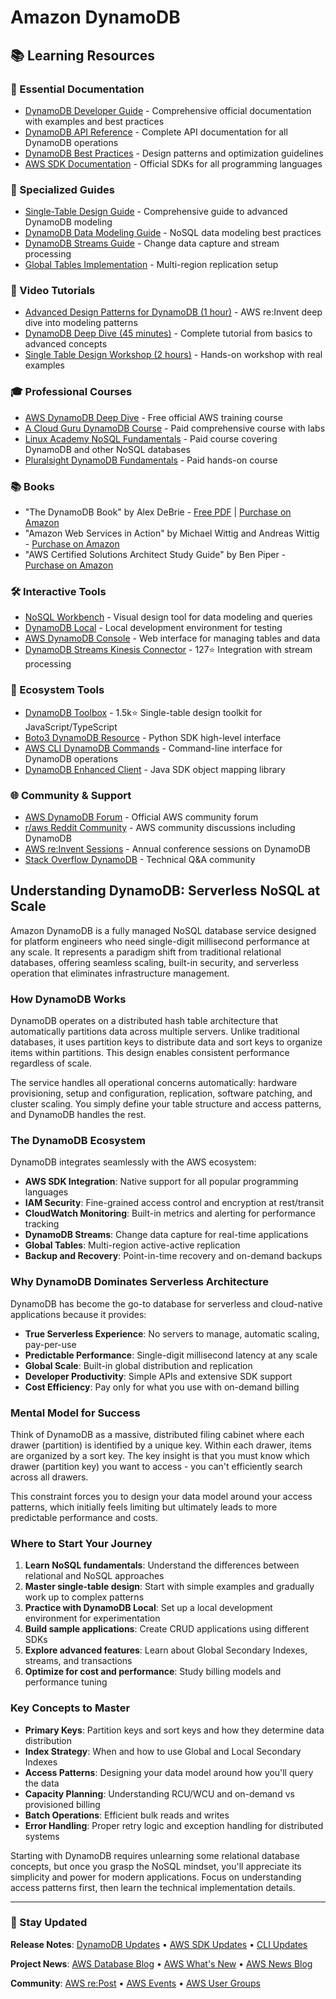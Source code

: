 # Amazon DynamoDB

## 📚 Learning Resources

### 📖 Essential Documentation
- [DynamoDB Developer Guide](https://docs.aws.amazon.com/amazondynamodb/latest/developerguide/) - Comprehensive official documentation with examples and best practices
- [DynamoDB API Reference](https://docs.aws.amazon.com/amazondynamodb/latest/APIReference/) - Complete API documentation for all DynamoDB operations
- [DynamoDB Best Practices](https://docs.aws.amazon.com/amazondynamodb/latest/developerguide/best-practices.html) - Design patterns and optimization guidelines
- [AWS SDK Documentation](https://aws.amazon.com/developer/tools/) - Official SDKs for all programming languages

### 📝 Specialized Guides
- [Single-Table Design Guide](https://www.alexdebrie.com/posts/dynamodb-single-table/) - Comprehensive guide to advanced DynamoDB modeling
- [DynamoDB Data Modeling Guide](https://docs.aws.amazon.com/amazondynamodb/latest/developerguide/bp-modeling-nosql.html) - NoSQL data modeling best practices
- [DynamoDB Streams Guide](https://docs.aws.amazon.com/amazondynamodb/latest/developerguide/Streams.html) - Change data capture and stream processing
- [Global Tables Implementation](https://docs.aws.amazon.com/amazondynamodb/latest/developerguide/GlobalTables.html) - Multi-region replication setup

### 🎥 Video Tutorials
- [Advanced Design Patterns for DynamoDB (1 hour)](https://www.youtube.com/watch?v=HaEPXoXVf2k) - AWS re:Invent deep dive into modeling patterns
- [DynamoDB Deep Dive (45 minutes)](https://www.youtube.com/watch?v=yvBR71D0nAQ) - Complete tutorial from basics to advanced concepts
- [Single Table Design Workshop (2 hours)](https://www.youtube.com/watch?v=Q6-qWdsa8a4) - Hands-on workshop with real examples

### 🎓 Professional Courses
- [AWS DynamoDB Deep Dive](https://www.aws.training/Details/eLearning?id=65583) - Free official AWS training course
- [A Cloud Guru DynamoDB Course](https://acloudguru.com/course/amazon-dynamodb-deep-dive) - Paid comprehensive course with labs
- [Linux Academy NoSQL Fundamentals](https://acloudguru.com/course/nosql-fundamentals) - Paid course covering DynamoDB and other NoSQL databases
- [Pluralsight DynamoDB Fundamentals](https://www.pluralsight.com/courses/aws-dynamodb-building-nosql-database-driven-applications) - Paid hands-on course

### 📚 Books
- "The DynamoDB Book" by Alex DeBrie - [Free PDF](https://www.dynamodbbook.com/) | [Purchase on Amazon](https://www.amazon.com/DynamoDB-Book-Alex-DeBrie/dp/B08HMGGQ8R)
- "Amazon Web Services in Action" by Michael Wittig and Andreas Wittig - [Purchase on Amazon](https://www.amazon.com/Amazon-Web-Services-Action-Wittig/dp/1617295116)
- "AWS Certified Solutions Architect Study Guide" by Ben Piper - [Purchase on Amazon](https://www.amazon.com/Certified-Solutions-Architect-Study-Guide/dp/1119713080)

### 🛠️ Interactive Tools
- [NoSQL Workbench](https://docs.aws.amazon.com/amazondynamodb/latest/developerguide/workbench.html) - Visual design tool for data modeling and queries
- [DynamoDB Local](https://docs.aws.amazon.com/amazondynamodb/latest/developerguide/DynamoDBLocal.html) - Local development environment for testing
- [AWS DynamoDB Console](https://console.aws.amazon.com/dynamodb) - Web interface for managing tables and data
- [DynamoDB Streams Kinesis Connector](https://github.com/awslabs/dynamodb-streams-kinesis-connector) - 127⭐ Integration with stream processing

### 🚀 Ecosystem Tools
- [DynamoDB Toolbox](https://github.com/jeremydaly/dynamodb-toolbox) - 1.5k⭐ Single-table design toolkit for JavaScript/TypeScript
- [Boto3 DynamoDB Resource](https://boto3.amazonaws.com/v1/documentation/api/latest/reference/services/dynamodb.html) - Python SDK high-level interface
- [AWS CLI DynamoDB Commands](https://docs.aws.amazon.com/cli/latest/reference/dynamodb/) - Command-line interface for DynamoDB operations
- [DynamoDB Enhanced Client](https://docs.aws.amazon.com/sdk-for-java/latest/developer-guide/examples-dynamodb-enhanced.html) - Java SDK object mapping library

### 🌐 Community & Support
- [AWS DynamoDB Forum](https://repost.aws/tags/TA4IvCeWI1TE66q4jEj4Z9zg/amazon-dynamodb) - Official AWS community forum
- [r/aws Reddit Community](https://www.reddit.com/r/aws/) - AWS community discussions including DynamoDB
- [AWS re:Invent Sessions](https://www.youtube.com/c/AmazonWebServices) - Annual conference sessions on DynamoDB
- [Stack Overflow DynamoDB](https://stackoverflow.com/questions/tagged/amazon-dynamodb) - Technical Q&A community

## Understanding DynamoDB: Serverless NoSQL at Scale

Amazon DynamoDB is a fully managed NoSQL database service designed for platform engineers who need single-digit millisecond performance at any scale. It represents a paradigm shift from traditional relational databases, offering seamless scaling, built-in security, and serverless operation that eliminates infrastructure management.

### How DynamoDB Works

DynamoDB operates on a distributed hash table architecture that automatically partitions data across multiple servers. Unlike traditional databases, it uses partition keys to distribute data and sort keys to organize items within partitions. This design enables consistent performance regardless of scale.

The service handles all operational concerns automatically: hardware provisioning, setup and configuration, replication, software patching, and cluster scaling. You simply define your table structure and access patterns, and DynamoDB handles the rest.

### The DynamoDB Ecosystem

DynamoDB integrates seamlessly with the AWS ecosystem:

- **AWS SDK Integration**: Native support for all popular programming languages
- **IAM Security**: Fine-grained access control and encryption at rest/transit
- **CloudWatch Monitoring**: Built-in metrics and alerting for performance tracking
- **DynamoDB Streams**: Change data capture for real-time applications
- **Global Tables**: Multi-region active-active replication
- **Backup and Recovery**: Point-in-time recovery and on-demand backups

### Why DynamoDB Dominates Serverless Architecture

DynamoDB has become the go-to database for serverless and cloud-native applications because it provides:

- **True Serverless Experience**: No servers to manage, automatic scaling, pay-per-use
- **Predictable Performance**: Single-digit millisecond latency at any scale
- **Global Scale**: Built-in global distribution and replication
- **Developer Productivity**: Simple APIs and extensive SDK support
- **Cost Efficiency**: Pay only for what you use with on-demand billing

### Mental Model for Success

Think of DynamoDB as a massive, distributed filing cabinet where each drawer (partition) is identified by a unique key. Within each drawer, items are organized by a sort key. The key insight is that you must know which drawer (partition key) you want to access - you can't efficiently search across all drawers.

This constraint forces you to design your data model around your access patterns, which initially feels limiting but ultimately leads to more predictable performance and costs.

### Where to Start Your Journey

1. **Learn NoSQL fundamentals**: Understand the differences between relational and NoSQL approaches
2. **Master single-table design**: Start with simple examples and gradually work up to complex patterns
3. **Practice with DynamoDB Local**: Set up a local development environment for experimentation
4. **Build sample applications**: Create CRUD applications using different SDKs
5. **Explore advanced features**: Learn about Global Secondary Indexes, streams, and transactions
6. **Optimize for cost and performance**: Study billing models and performance tuning

### Key Concepts to Master

- **Primary Keys**: Partition keys and sort keys and how they determine data distribution
- **Index Strategy**: When and how to use Global and Local Secondary Indexes
- **Access Patterns**: Designing your data model around how you'll query the data
- **Capacity Planning**: Understanding RCU/WCU and on-demand vs provisioned billing
- **Batch Operations**: Efficient bulk reads and writes
- **Error Handling**: Proper retry logic and exception handling for distributed systems

Starting with DynamoDB requires unlearning some relational database concepts, but once you grasp the NoSQL mindset, you'll appreciate its simplicity and power for modern applications. Focus on understanding access patterns first, then learn the technical implementation details.

---

### 📡 Stay Updated

**Release Notes**: [DynamoDB Updates](https://aws.amazon.com/dynamodb/whats-new/) • [AWS SDK Updates](https://github.com/aws/aws-sdk) • [CLI Updates](https://github.com/aws/aws-cli/releases)

**Project News**: [AWS Database Blog](https://aws.amazon.com/blogs/database/) • [AWS What's New](https://aws.amazon.com/new/) • [AWS News Blog](https://aws.amazon.com/blogs/aws/)

**Community**: [AWS re:Post](https://repost.aws/) • [AWS Events](https://aws.amazon.com/events/) • [AWS User Groups](https://aws.amazon.com/developer/community/usergroups/)